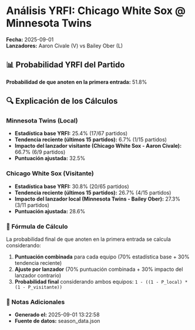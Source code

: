 # Análisis YRFI: Chicago White Sox @ Minnesota Twins

**Fecha:** 2025-09-01  
**Lanzadores:** Aaron Civale (V) vs Bailey Ober (L)

## 📊 Probabilidad YRFI del Partido

**Probabilidad de que anoten en la primera entrada:** 51.8%

## 🔍 Explicación de los Cálculos

### Minnesota Twins (Local)
- **Estadística base YRFI:** 25.4% (17/67 partidos)
- **Tendencia reciente (últimos 15 partidos):** 6.7% (1/15 partidos)
- **Impacto del lanzador visitante (Chicago White Sox - Aaron Civale):** 66.7% (6/9 partidos)
- **Puntuación ajustada:** 32.5%

### Chicago White Sox (Visitante)
- **Estadística base YRFI:** 30.8% (20/65 partidos)
- **Tendencia reciente (últimos 15 partidos):** 26.7% (4/15 partidos)
- **Impacto del lanzador local (Minnesota Twins - Bailey Ober):** 27.3% (3/11 partidos)
- **Puntuación ajustada:** 28.6%

### 📝 Fórmula de Cálculo

La probabilidad final de que anoten en la primera entrada se calcula considerando:
1. **Puntuación combinada** para cada equipo (70% estadística base + 30% tendencia reciente)
2. **Ajuste por lanzador** (70% puntuación combinada + 30% impacto del lanzador contrario)
3. **Probabilidad final** considerando ambos equipos: `1 - ((1 - P_local) * (1 - P_visitante))`

### 📌 Notas Adicionales

- **Generado el:** 2025-09-01 13:22:58
- **Fuente de datos:** season_data.json
